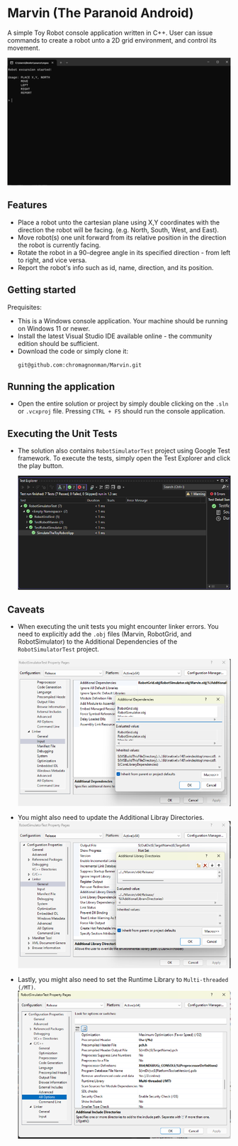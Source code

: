 # Marvin (The Paranoid Android)
A simple Toy Robot console application written in C++. User can issue commands to create a robot unto a 2D grid environment, and control its movement.

![SimulatorMenu](SImulatorMenu.png)

## Features

- Place a robot unto the cartesian plane using X,Y coordinates with the direction the robot will be facing. (e.g. North, South, West, and East).
- Move robot(s) one unit forward from its relative position in the direction the robot is currently facing.
- Rotate the robot in a 90-degree angle in its specified direction - from left to right, and vice versa.
- Report the robot's info such as id, name, direction, and its position.

## Getting started
Prequisites:
- This is a Windows console application. Your machine should be running on Windows 11 or newer.
- Install the latest Visual Studio IDE available online - the community edition should be sufficient.
- Download the code or simply clone it:
	```
	git@github.com:chromagnonman/Marvin.git
	```
## Running the application
-  Open the entire solution or project by simply double clicking on the `.sln` or `.vcxproj` file. Pressing `CTRL + F5` should run the console application.

## Executing the Unit Tests
- The solution also contains `RobotSimulatorTest` project using Google Test framework. To execute the tests, simply open the Test Explorer and click the play button.

	![TestExplorer](TestExplorer.png)

## Caveats
- When executing the unit tests you might encounter linker errors. You need to explicitly add the `.obj` files (Marvin, RobotGrid, and RobotSimulator) to the Additional Dependencies
  of the `RobotSimulatorTest` project.

	![Linker](Linker.png)
- You might also need to update the Additional Libray Directories.
	![IncludeDirectories](IncludeDirectories.png)
- Lastly, you might also need to set the Runtime Library to `Multi-threaded (/MT)`.
	![RuntimeLibrary](RuntimeLibrary.png)
	

